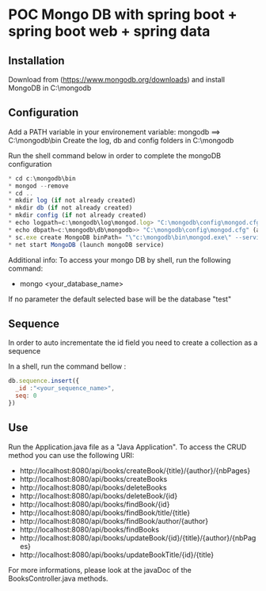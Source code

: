# POC Mongo DB with spring boot + spring boot web + spring data

## Installation

Download from (https://www.mongodb.org/downloads) and install MongoDB in C:\mongodb

## Configuration

Add a PATH variable in your environement variable: mongodb ==> C:\mongodb\bin
Create the log, db and config folders in C:\mongodb

Run the shell command below in order to complete the mongoDB configuration
```javascript
* cd c:\mongodb\bin
* mongod --remove
* cd ..
* mkdir log (if not already created)
* mkdir db (if not already created)
* mkdir config (if not already created)
* echo logpath=c:\mongodb\log\mongod.log> "C:\mongodb\config\mongod.cfg" (add the conf to the log folder)
* echo dbpath=c:\mongodb\db\mongodb>> "C:\mongodb\config\mongod.cfg" (add the conf to the db folder)
* sc.exe create MongoDB binPath= "\"c:\mongodb\bin\mongod.exe\" --service --config=\"c:\mongodb\config\mongod.cfg\"" DisplayName= "MongoDB" start= "auto" (create and define the mongodb server as a service)
* net start MongoDB (launch mongoDB service)
```
 
Additional info: To access your mongo DB by shell, run the following command:
* mongo <your_database_name>

If no parameter the default selected base will be the database "test"

## Sequence

In order to auto incrementate the id field you need to create a collection as a sequence

In a shell, run the command bellow :

```javascript
db.sequence.insert({
  _id :"<your_sequence_name>",
  seq: 0
})
```

## Use

Run the Application.java file as a "Java Application".
To access the CRUD method you can use the following URI:

* http://localhost:8080/api/books/createBook/{title}/{author}/{nbPages}
* http://localhost:8080/api/books/createBooks
* http://localhost:8080/api/books/deleteBooks
* http://localhost:8080/api/books/deleteBook/{id}
* http://localhost:8080/api/books/findBook/{id}
* http://localhost:8080/api/books/findBook/title/{title}
* http://localhost:8080/api/books/findBook/author/{author}
* http://localhost:8080/api/books/findBooks
* http://localhost:8080/api/books/updateBook/{id}/{title}/{author}/{nbPages}
* http://localhost:8080/api/books/updateBookTitle/{id}/{title}

For more informations, please look at the javaDoc of the BooksController.java methods. 





